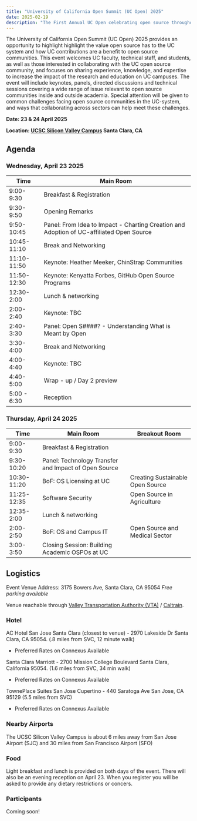 ```yaml
---
title: "University of California Open Summit (UC Open) 2025"
date: 2025-02-19
description: "The First Annual UC Open celebrating open source throughout the UC system:  23 & 24 April 2025 – Santa Clara, CA"
---
```


The University of California Open Summit (UC Open) 2025 provides an opportunity to highlight highlight the value open source has to the UC system and how UC contributions are a benefit to open source communities.  This event welcomes UC faculty, technical staff, and students, as well as those interested in collaborating with the UC open source community, and focuses on sharing experience, knowledge, and expertise to increase the impact of the research and education on UC campuses. The event will include keynotes, panels, directed discussions and technical sessions covering a wide range of issue relevant to open source communities inside and outside academia. Special attention will be given to common challenges facing open source communities in the UC-system, and ways that collaborating across sectors can help meet these challenges.

**Date: 23 & 24 April 2025**

**Location: [UCSC Silicon Valley Campus](https://siliconvalley.ucsc.edu/facility/) Santa Clara, CA**

## Agenda

### Wednesday, April 23 2025

| Time        | Main Room              |
| ----------- | ------------------------ |
| 9:00-9:30   | Breakfast & Registration |
| 9:30-9:50   | Opening Remarks          |
| 9:50-10:45  | Panel: From Idea to Impact - Charting Creation and Adoption of UC-affiliated Open Source |
| 10:45-11:10 | Break and Networking     |
| 11:10-11:50 | Keynote: Heather Meeker, ChinStrap Communities |
| 11:50-12:30 | Keynote: Kenyatta Forbes, GitHub Open Source Programs |
| 12:30-2:00  | Lunch & networking       |
| 2:00-2:40   | Keynote: TBC             |
| 2:40-3:30   | Panel: Open S####? - Understanding What is Meant by Open |
| 3:30-4:00   | Break and Networking     |
| 4:00-4:40   | Keynote: TBC             |
| 4:40-5:00   | Wrap - up / Day 2 preview |
| 5:00 - 6:30 | Reception                |

### Thursday, April 24 2025

| Time        | Main Room                   |Breakout Room                   |
| ----------- | ----------------------------- |----------------------------- |
| 9:00-9:30   | Breakfast & Registration      |
| 9:30-10:20  | Panel: Technology Transfer and Impact of Open Source|
| 10:30-11:20 | BoF: OS Licensing at UC       | Creating Sustainable Open Source |
| 11:25-12:35 | Software Security             | Open Source in Agriculture   |
| 12:35-2:00  | Lunch & networking            |
| 2:00-2:50   | BoF: OS and Campus IT  | Open Source and Medical Sector |
| 3:00-3:50   | Closing Session: Building Academic OSPOs at UC  |


## Logistics

Event Venue Address:  3175 Bowers Ave, Santa Clara, CA 95054
*Free parking available*

Venue reachable through [Valley Transportation Authority (VTA)](https://www.vta.org/) / [Caltrain](https://www.caltrain.com/). 

### Hotel
AC Hotel San Jose Santa Clara (closest to venue) - 2970 Lakeside Dr Santa Clara, CA 95054. (.8 miles from SVC, 12 minute walk)
- Preferred Rates on Connexus Available

Santa Clara Marriott - 2700 Mission College Boulevard Santa Clara, California 95054. (1.6 miles from SVC, 34 min walk)
- Preferred Rates on Connexus Available

TownePlace Suites San Jose Cupertino - 440 Saratoga Ave San Jose, CA 95129 (5.5 miles from SVC)
- Preferred Rates on Connexus Available


### Nearby Airports

The UCSC Silicon Valley Campus is about 6 miles away from San Jose Airport (SJC) and 30 miles from San Francisco Airport (SFO)

### Food

Light breakfast and lunch is provided on both days of the event. There will also be an evening reception on April 23. When you register you will be asked to provide any dietary restrictions or concers. 

### Participants

Coming soon!

